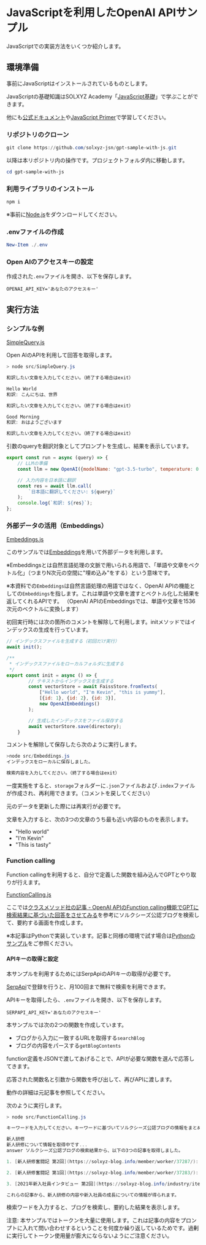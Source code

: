 # JavaScriptを利用したOpenAI APIサンプル<!-- omit in toc -->

JavaScriptでの実装方法をいくつか紹介します。

## 環境準備

事前にJavaScriptはインストールされているものとします。

JavaScriptの基礎知識はSOLXYZ Academy「[JavaScript基礎](https://academy.solxyz.co.jp/web/javascript-basic/list)」で学ぶことができます。

他にも[公式ドキュメント](https://developer.mozilla.org/ja/docs/Web/JavaScript/Reference)や[JavaScript Primer](https://jsprimer.net/intro/)で学習してください。

### リポジトリのクローン

```PowerShell
git clone https://github.com/solxyz-jsn/gpt-sample-with-js.git
```

以降は本リポジトリ内の操作です。プロジェクトフォルダ内に移動します。

```PowerShell
cd gpt-sample-with-js
```

### 利用ライブラリのインストール

```PowerShell
npm i
```

※事前に[Node.js](https://nodejs.org/ja)をダウンロードしてください。

### .envファイルの作成

```PowerShell
New-Item ./.env
```

### Open AIのアクセスキーの設定

作成された`.env`ファイルを開き、以下を保存します。

```.env
OPENAI_API_KEY='あなたのアクセスキー'
```

## 実行方法

### シンプルな例

[SimpleQuery.js](./src/SimpleQuery.js)

Open AIのAPIを利用して回答を取得します。

```powershell
> node src/SimpleQuery.js

和訳したい文章を入力してください。（終了する場合はexit）

Hello World
和訳: こんにちは、世界

和訳したい文章を入力してください。（終了する場合はexit）

Good Morning
和訳: おはようございます

和訳したい文章を入力してください。（終了する場合はexit）

```

引数のqueryを翻訳対象としてプロンプトを生成し、結果を表示しています。

```JavaScript
export const run = async (query) => {
    // LLMの準備
    const llm = new OpenAI({modelName: "gpt-3.5-turbo", temperature: 0.9});

    // 入力内容を日本語に翻訳
    const res = await llm.call(
        `日本語に翻訳してください: ${query}`
    );
    console.log(`和訳: ${res}`);
};
```

### 外部データの活用（Embeddings）

[Embeddings.js](./src/Embeddings.js)

このサンプルでは[Embeddings](https://platform.openai.com/docs/guides/embeddings)を用いて外部データを利用します。

※Embeddingsとは自然言語処理の文脈で用いられる用語で、「単語や文章をベクトル化」（つまりN次元の空間に"埋め込み"をする）という意味です。

※本資料での`Embeddings`は自然言語処理の用語ではなく、OpenAI APIの機能としての`Embeddings`を指します。これは単語や文章を渡すとベクトル化した結果を返してくれるAPIです。
（OpenAI APIのEmbeddingsでは、単語や文章を1536次元のベクトルに変換します）

初回実行時には次の箇所のコメントを解除して利用します。initメソッドではインデックスの生成を行っています。

```JavaScript
// インデックスファイルを生成する（初回だけ実行）
await init();
```

```JavaScript
/**
 * インデックスファイルをローカルフォルダに生成する
 */
export const init = async () => {
        // テキストからインデックスを生成する
        const vectorStore = await FaissStore.fromTexts(
            ["Hello world", "I'm Kevin", "this is yummy"],
            [{id: 1}, {id: 2}, {id: 3}],
            new OpenAIEmbeddings()
        );

        // 生成したインデックスをファイル保存する
        await vectorStore.save(directory);
    }
```

コメントを解除して保存したら次のように実行します。

```powershell
>node src/Embeddings.js
インデックスをローカルに保存しました。

検索内容を入力してください。（終了する場合はexit）
```

一度実施をすると、`storage`フォルダーに`.json`ファイルおよび`.index`ファイルが作成され、再利用できます。（コメントを戻してください）

元のデータを更新した際には再実行が必要です。

文章を入力すると、次の3つの文章のうち最も近い内容のものを表示します。
- "Hello world"
- "I'm Kevin"
- "This is tasty"

### Function calling

Function callingを利用すると、自分で定義した関数を組み込んでGPTとやり取りが行えます。

[FunctionCalling.js](./src/FunctionCalling.js)

ここでは[クラスメソッド社の記事 - OpenAI APIのFunction calling機能でGPTに検索結果に基づいた回答をさせてみる](https://dev.classmethod.jp/articles/function-calling-blog-search-and-answer/)を参考にソルクシーズ公認ブログを検索して、要約する画面を作成します。

※本記事はPythonで実装しています。記事と同様の環境で試す場合は[Pythonのサンプル](#)をご参照ください。

#### APIキーの取得と設定

本サンプルを利用するためにはSerpApiのAPIキーの取得が必要です。

[SerpApi](https://serpapi.com/users/sign_up)で登録を行うと、月100回まで無料で検索を利用できます。

APIキーを取得したら、`.env`ファイルを開き、以下を保存します。

```.env
SERPAPI_API_KEY='あなたのアクセスキー'
```

本サンプルでは次の2つの関数を作成しています。

- ブログから入力に一致するURLを取得する`searchBlog`
- ブログの内容をパースする`getBlogContents`

function定義をJSONで渡してあげることで、APIが必要な関数を選んで応答してきます。

応答された関数名と引数から関数を呼び出して、再びAPIに渡します。

動作の詳細は元記事を参照してください。

次のように実行します。

```powershell
> node src/FunctionCalling.js

キーワードを入力してください。キーワードに基づいてソルクシーズ公認ブログの情報をまとめます（終了する場合はexit）

新人研修
新人研修について情報を取得中です...
answer ソルクシーズ公認ブログの検索結果から、以下の3つの記事を取得しました。

1. [新人研修奮闘記 第2回](https://solxyz-blog.info/member/worker/37287/): 2022年入社の新人たちのプログラミング研修の奮闘記です。未経験からの学習やグループ演習での成長について語られています。

2. [新人研修奮闘記 第1回](https://solxyz-blog.info/member/worker/37283/): 2022年新入社員の研修奮闘記です。2人の女性社員がそれぞれの研修の難しさや成長を語っています。

3. [2021年新入社員インタビュー 第2回](https://solxyz-blog.info/industry/itengineer/35777/): 2021年入社の新入社員のインタビュー記事です。理学部出身の社員がプログラミングの基礎を学び、実務での仕事に取り組む様子が描かれています。

これらの記事から、新人研修の内容や新入社員の成長についての情報が得られます。

```

検索ワードを入力すると、ブログを検索し、要約した結果を表示します。

注意: 本サンプルではトークンを大量に使用します。これは記事の内容をプロンプトに入れて問い合わせするということを何度か繰り返しているためです。過剰に実行してトークン使用量が膨大にならないようにご注意ください。
